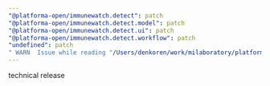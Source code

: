 ```yaml
---
"@platforma-open/immunewatch.detect": patch
"@platforma-open/immunewatch.detect.model": patch
"@platforma-open/immunewatch.detect.ui": patch
"@platforma-open/immunewatch.detect.workflow": patch
"undefined": patch
" WARN  Issue while reading "/Users/denkoren/work/milaboratory/platforma/platforma-open/immunewatch-detect/.npmrc". Failed to replace env in config: ${NPMJS_TOKEN}": patch
---
```


technical release
